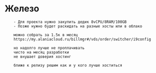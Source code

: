# Железо

        - Для проекта нужно закупить дедик 8vCPU/8RAM/100GB
        - Позже нужно будет раскидать на разные хосты или в облако

        можно собрать за 1.5к в месяц
        https://my.alaniacloud.ru/billmgr#/vds/order/switcher/i9config

        но надолго лучше не проплачивать
        чисто на месяц разработки
        не внушает доверия хостинг

        ближе к релизу решим как и у кого лучше хоститься
